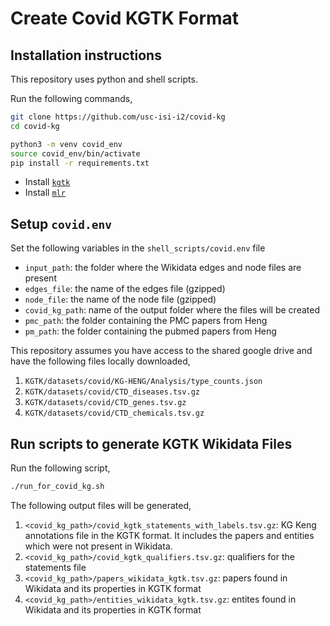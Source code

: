 # Create Covid KGTK Format

## Installation instructions

This repository uses python and shell scripts.

Run the following commands,
```.bash
git clone https://github.com/usc-isi-i2/covid-kg
cd covid-kg

python3 -m venv covid_env
source covid_env/bin/activate
pip install -r requirements.txt

```

- Install [`kgtk`](https://github.com/usc-isi-i2/kgtk)
- Install [`mlr`](https://johnkerl.org/miller/doc/build.html)

## Setup `covid.env`

Set the following variables in the `shell_scripts/covid.env` file
-  `input_path`: the folder where the Wikidata edges and node files are present
- `edges_file`: the name of the edges file (gzipped)
- `node_file`: the name of the node file (gzipped)
- `covid_kg_path`: name of the output folder where the files will be created
- `pmc_path`: the folder containing the PMC papers from Heng
- `pm_path`: the folder containing the pubmed papers from Heng

This repository assumes you have access to the shared google drive and have the following files locally downloaded,
1. `KGTK/datasets/covid/KG-HENG/Analysis/type_counts.json`
2. `KGTK/datasets/covid/CTD_diseases.tsv.gz`
3. `KGTK/datasets/covid/CTD_genes.tsv.gz`
4. `KGTK/datasets/covid/CTD_chemicals.tsv.gz`


## Run scripts to generate KGTK Wikidata Files

Run the following script,
```.bash
./run_for_covid_kg.sh
```

The following output files will be generated,
1. `<covid_kg_path>/covid_kgtk_statements_with_labels.tsv.gz`: KG Keng annotations file in the KGTK format. It includes
the papers and entities which were not present in Wikidata.
2. `<covid_kg_path>/covid_kgtk_qualifiers.tsv.gz`: qualifiers for the statements file
3. `<covid_kg_path>/papers_wikidata_kgtk.tsv.gz`: papers found in Wikidata and its properties in KGTK format
4. `<covid_kg_path>/entities_wikidata_kgtk.tsv.gz`: entites found in Wikidata and its properties in KGTK format 
